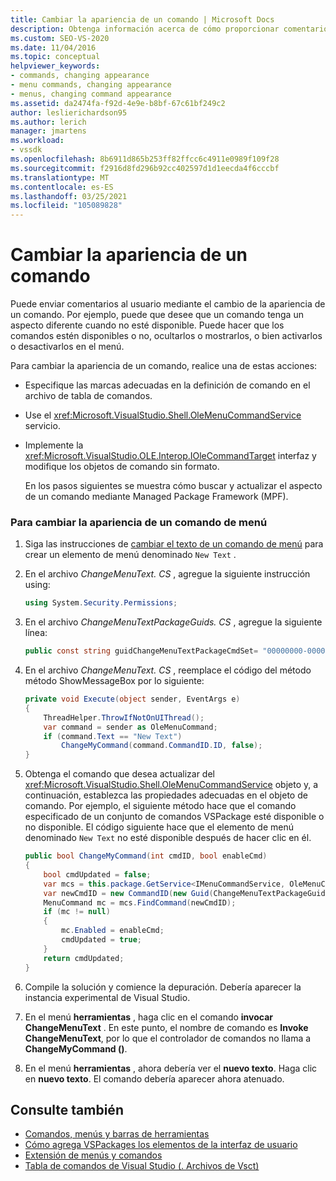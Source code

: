 ```yaml
---
title: Cambiar la apariencia de un comando | Microsoft Docs
description: Obtenga información acerca de cómo proporcionar comentarios sobre cómo cambiar la apariencia de un comando, como hacer que los comandos estén disponibles/no disponibles, ocultos/mostrados o comprobado o desactivado.
ms.custom: SEO-VS-2020
ms.date: 11/04/2016
ms.topic: conceptual
helpviewer_keywords:
- commands, changing appearance
- menu commands, changing appearance
- menus, changing command appearance
ms.assetid: da2474fa-f92d-4e9e-b8bf-67c61bf249c2
author: leslierichardson95
ms.author: lerich
manager: jmartens
ms.workload:
- vssdk
ms.openlocfilehash: 8b6911d865b253ff82ffcc6c4911e0989f109f28
ms.sourcegitcommit: f2916d8fd296b92cc402597d1d1eecda4f6cccbf
ms.translationtype: MT
ms.contentlocale: es-ES
ms.lasthandoff: 03/25/2021
ms.locfileid: "105089828"
---
```

# <a name="change-the-appearance-of-a-command"></a>Cambiar la apariencia de un comando
Puede enviar comentarios al usuario mediante el cambio de la apariencia de un comando. Por ejemplo, puede que desee que un comando tenga un aspecto diferente cuando no esté disponible. Puede hacer que los comandos estén disponibles o no, ocultarlos o mostrarlos, o bien activarlos o desactivarlos en el menú.

Para cambiar la apariencia de un comando, realice una de estas acciones:

- Especifique las marcas adecuadas en la definición de comando en el archivo de tabla de comandos.

- Use el <xref:Microsoft.VisualStudio.Shell.OleMenuCommandService> servicio.

- Implemente la <xref:Microsoft.VisualStudio.OLE.Interop.IOleCommandTarget> interfaz y modifique los objetos de comando sin formato.

  En los pasos siguientes se muestra cómo buscar y actualizar el aspecto de un comando mediante Managed Package Framework (MPF).

### <a name="to-change-the-appearance-of-a-menu-command"></a>Para cambiar la apariencia de un comando de menú

1. Siga las instrucciones de [cambiar el texto de un comando de menú](../extensibility/changing-the-text-of-a-menu-command.md) para crear un elemento de menú denominado `New Text` .

2. En el archivo *ChangeMenuText. CS* , agregue la siguiente instrucción using:

    ```csharp
    using System.Security.Permissions;
    ```

3. En el archivo *ChangeMenuTextPackageGuids. CS* , agregue la siguiente línea:

    ```csharp
    public const string guidChangeMenuTextPackageCmdSet= "00000000-0000-0000-0000-00000000";  // get the GUID from the .vsct file
    ```

4. En el archivo *ChangeMenuText. CS* , reemplace el código del método método ShowMessageBox por lo siguiente:

    ```csharp
    private void Execute(object sender, EventArgs e)
    {
        ThreadHelper.ThrowIfNotOnUIThread();
        var command = sender as OleMenuCommand;
        if (command.Text == "New Text")
            ChangeMyCommand(command.CommandID.ID, false);
    }
    ```

5. Obtenga el comando que desea actualizar del <xref:Microsoft.VisualStudio.Shell.OleMenuCommandService> objeto y, a continuación, establezca las propiedades adecuadas en el objeto de comando. Por ejemplo, el siguiente método hace que el comando especificado de un conjunto de comandos VSPackage esté disponible o no disponible. El código siguiente hace que el elemento de menú denominado `New Text` no esté disponible después de hacer clic en él.

    ```csharp
    public bool ChangeMyCommand(int cmdID, bool enableCmd)
    {
        bool cmdUpdated = false;
        var mcs = this.package.GetService<IMenuCommandService, OleMenuCommandService>();
        var newCmdID = new CommandID(new Guid(ChangeMenuTextPackageGuids.guidChangeMenuTextPackageCmdSet), cmdID);
        MenuCommand mc = mcs.FindCommand(newCmdID);
        if (mc != null)
        {
            mc.Enabled = enableCmd;
            cmdUpdated = true;
        }
        return cmdUpdated;
    }
    ```

6. Compile la solución y comience la depuración. Debería aparecer la instancia experimental de Visual Studio.

7. En el menú **herramientas** , haga clic en el comando **invocar ChangeMenuText** . En este punto, el nombre de comando es **Invoke ChangeMenuText**, por lo que el controlador de comandos no llama a **ChangeMyCommand ()**.

8. En el menú **herramientas** , ahora debería ver el **nuevo texto**. Haga clic en **nuevo texto**. El comando debería aparecer ahora atenuado.

## <a name="see-also"></a>Consulte también
- [Comandos, menús y barras de herramientas](../extensibility/internals/commands-menus-and-toolbars.md)
- [Cómo agrega VSPackages los elementos de la interfaz de usuario](../extensibility/internals/how-vspackages-add-user-interface-elements.md)
- [Extensión de menús y comandos](../extensibility/extending-menus-and-commands.md)
- [Tabla de comandos de Visual Studio (. Archivos de Vsct)](../extensibility/internals/visual-studio-command-table-dot-vsct-files.md)
